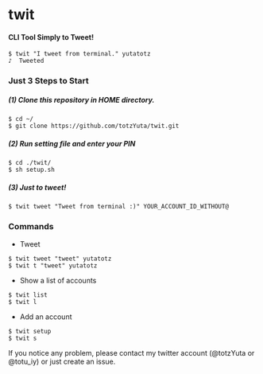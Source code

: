 # twit

#### CLI Tool Simply to Tweet!

```
$ twit "I tweet from terminal." yutatotz
♪  Tweeted
```


### Just 3 Steps to Start

##### (1) Clone this repository in HOME directory.

```
$ cd ~/
$ git clone https://github.com/totzYuta/twit.git
```


##### (2) Run setting file and enter your PIN

```
$ cd ./twit/
$ sh setup.sh
```


##### (3) Just to tweet!

```
$ twit tweet "Tweet from terminal :)" YOUR_ACCOUNT_ID_WITHOUT@
```


### Commands

- Tweet

```
$ twit tweet "tweet" yutatotz
$ twit t "tweet" yutatotz
```

- Show a list of accounts

```
$ twit list
$ twit l
```


- Add an account

```
$ twit setup
$ twit s
```

If you notice any problem, please contact my twitter account (@totzYuta or @totu_iy) or just create an issue.
